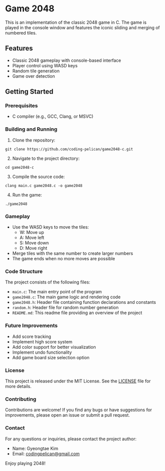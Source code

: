 # Game 2048

This is an implementation of the classic 2048 game in C. The game is played in the console window and features the iconic sliding and merging of numbered tiles.

## Features

- Classic 2048 gameplay with console-based interface
- Player control using WASD keys
- Random tile generation
- Game over detection

## Getting Started

### Prerequisites

- C compiler (e.g., GCC, Clang, or MSVC)

### Building and Running

1. Clone the repository:

```shell
git clone https://github.com/coding-pelican/game2048-c.git
```

2. Navigate to the project directory:

```shell
cd game2048-c
```

3. Compile the source code:

```shell
clang main.c game2048.c -o game2048
```

4. Run the game:

```shell
./game2048
```

### Gameplay

- Use the WASD keys to move the tiles:
  - W: Move up
  - A: Move left
  - S: Move down
  - D: Move right
- Merge tiles with the same number to create larger numbers
- The game ends when no more moves are possible

### Code Structure

The project consists of the following files:

- `main.c`: The main entry point of the program
- `game2048.c`: The main game logic and rendering code
- `game2048.h`: Header file containing function declarations and constants
- `random.h`: Header file for random number generation
- `README.md`: This readme file providing an overview of the project

### Future Improvements

- Add score tracking
- Implement high score system
- Add color support for better visualization
- Implement undo functionality
- Add game board size selection option

### License

This project is released under the MIT License. See the [LICENSE](README.md) file for more details.

### Contributing

Contributions are welcome! If you find any bugs or have suggestions for improvements, please open an issue or submit a
pull request.

### Contact

For any questions or inquiries, please contact the project author:
- Name: Gyeongtae Kim
- Email: <codingpelican@gmail.com>

Enjoy playing 2048!
